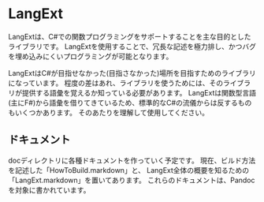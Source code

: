 LangExt
=======
LangExtは、C#での関数プログラミングをサポートすることを主な目的としたライブラリです。
LangExtを使用することで、冗長な記述を極力排し、かつバグを埋め込みにくいプログラミングが可能となります。

LangExtはC#が目指せなかった(目指さなかった)場所を目指すためのライブラリになっています。
程度の差はあれ、ライブラリを使うためには、そのライブラリが提供する語彙を覚えるか知っている必要があります。
LangExtは関数型言語(主にF#)から語彙を借りてきているため、標準的なC#の流儀からは反するものもいくつかあります。
そのあたりを理解して使用してください。

ドキュメント
------------
docディレクトリに各種ドキュメントを作っていく予定です。
現在、ビルド方法を記述した「HowToBuild.markdown」と、
LangExt全体の概要を知るための「LangExt.markdown」を置いてあります。
これらのドキュメントは、Pandocを対象に書かれています。

